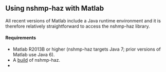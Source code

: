 Using nshmp-haz with Matlab
---------------------------

All recent versions of Matlab include a Java runtime environment and it is therefore relatively straightforward to access the nshmp-haz library.

#### Requirements

* Matlab R2013B or higher (nshmp-haz targets Java 7; prior versions of Matlab use Java 6).
* A [build](/usgs/nshmp-haz/wiki/Building-&-Running) of nshmp-haz.
* 